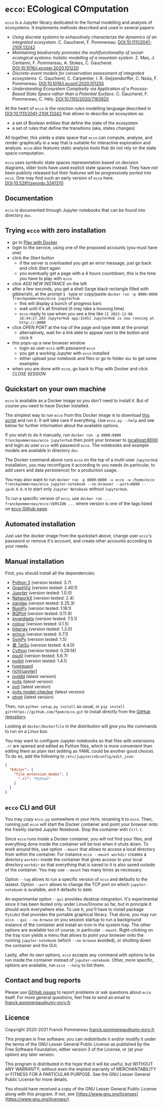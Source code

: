 # `ecco`: ECological COmputation

`ecco` is a Jupyter library dedicated to the formal modelling and analysis of ecosystems.
It implements methods described and used in several papers:

- _Using discrete systems to exhaustively characterize the dynamics of an integrated
  ecosystem._
  C. Gaucherel, F. Pommereau.
  [DOI:10.1111/2041-210X.13242](https://doi.org/10.1111/2041-210X.13242)
- _Maintaining biodiversity promotes the multifunctionality of social-ecological
  systems: holistic modelling of a mountain system._
  Z. Mao, J. Centanni, F. Pommereau, A. Stokes, C. Gaucherel.
  [DOI:10.1016/j.ecoser.2020.101220](https://doi.org/10.1016/j.ecoser.2020.101220)
- _Discrete-event models for conservation assessment of integrated ecosystems._
  C. Gaucherel, C. Carpentier, I. R. Geijzendorffer, C. Noûs, F. Pommereau.
  [DOI:10.1016/j.ecoinf.2020.101205](https://doi.org/10.1016/j.ecoinf.2020.101205)
- _Understanding Ecosystem Complexity via Application of a Process-Based State Space
  rather than a Potential Surface._
  C. Gaucherel, F. Pommereau, C. Hély.
  [DOI:10.1155/2020/7163920](https://doi.org/10.1155/2020/7163920)

At the heart of `ecco` is the _reaction rules_ modelling language described in [DOI:10.1111/2041-210X.13242](https://doi.org/10.1111/2041-210X.13242) that allows to describe an ecosystem as:

- a set of Boolean entities that define the state of the ecosystem
- a set of rules that define the transitions (aka, states changes)

All together, this yields a state space that `ecco` can compute, analyse, and render graphically in a way that is suitable for interactive exploration and analysis.
`ecco` also features static analysis tools that do not rely on the state space computation.

`ecco` uses symbolic state spaces representation based on decision diagrams, older tools have used explicit state spaces instead.
They have not been publicly released but their features will be progressively ported into `ecco`.
One may find such an early version of `ecco` here: [DOI:10.5281/zenodo.3241370](https://doi.org/10.5281/zenodo.3241370)

## Documentation

`ecco` is documented through Jupyter notebooks that can be found into directory `doc`.

## Trying `ecco` with zero installation

- go to [Play with Docker](https://labs.play-with-docker.com/)
- login to the service, using one of the proposed accounts (you must have one)
- click the _Start_ button
  - if the server is overloaded you get an error message, just go back and click _Start_ again
  - you eventually get a page with a 4 hours countdown, this is the time you have to play with `ecco`
- click _ADD NEW INSTANCE_ on the left
- after a few seconds, you get a shell (large black rectangle filled with gibberish), at the prompt `$ ` type or copy/paste `docker run -p 8000:8000 franckpommereau/ecco jupyterhub`
  - this will display a bunch of progress bars
  - wait until it's all finished (it may take a loooong time)
  - `ecco` ready to use when you see a line like `[I 2023-12-06 16:44:27.283 JupyterHub app:3245] JupyterHub is now running at http://:8000`
- click _OPEN PORT_ at the top of the page and type `8000` at the prompt
  - alternatively, wait for a link `8000` to appear next to the button and click it
- this pops-up a new browser window
  - login as user `ecco` with password `ecco`
  - you get a working Jupyter with `ecco` installed
  - either upload your notebook and files or go to folder `doc` to get some examples
- when you are done with `ecco`, go back to Play with Docker and click _CLOSE SESSION_

## Quickstart on your own machine

`ecco` is available as a Docker image so you don't need to install it.
But of course you need to have Docker installed.

The simplest way to run `ecco` from this Docker image is to download [this script](https://github.com/fpom/ecco/raw/main/bin/ecco.py) and run it.
It will take care if everything.
Use `ecco.py --help` and see below for further information about the available options.

If you wish to do it manually, run `docker run -p 8000:8000 franckpommereau/ecco jupyterhub` then point your browser to [localhost:8000](http://localhost:8000) and login as user `ecco` with password `ecco`.
The notebooks and example models are available in directory `doc`.

The Docker command above runs `ecco` on the top of a multi-user `JupyterHub` installation, you may reconfigure it according to you needs (in particular, to add users and data persistence) for a production usage.

You may also want to run `docker run -p 8000:8000 -u ecco -w /home/ecco franckpommereau/ecco jupyter-notebook --no-browser --port=8000 --ip=0.0.0.0` to start only `Jupyter Notebook` without `JupyterHub`.

To run a specific version of `ecco`, use `docker run ... franckpommereau/ecco:VERSION ...` where version is one of the tags listed on [ecco Github page](https://github.com/fpom/ecco/tags).

## Automated installation

Just use the docker image from the quickstart above, change user `ecco`'s password or remove it's account, and create other accounts according to your needs.

## Manual installation

First, you should install all the dependencies:

- [Python 3](https://www.python.org/) (version tested: 3.7)
- [GraphViz](https://www.graphviz.org/) (version tested: 2.40.1)
- [Jupyter](https://pypi.org/project/jupyter/) (version tested: 1.0.0)
- [NetworkX](https://pypi.org/project/networkx/) (version tested: 2.4)
- [pandas](https://pypi.org/project/pandas/) (version tested: 0.25.3)
- [NumPy](https://pypi.org/project/numpy/) (version tested: 1.18.1)
- [BQPlot](https://pypi.org/project/bqplot/) (version tested: 0.11.9)
- [ipywidgets](https://pypi.org/project/ipywidgets/) (version tested: 7.5.1)
- [colour](https://pypi.org/project/colour/) (version tested: 0.1.5)
- [bitarray](https://pypi.org/project/bitarray/) (version tested: 1.2.0)
- [prince](https://pypi.org/project/prince/) (version tested: 0.7.1)
- [SymPy](https://pypi.org/project/sympy/) (version tested: 1.5)
- [竜 TatSu](https://pypi.org/project/TatSu/) (version tested: 4.4.0)
- [Cython](https://pypi.org/project/Cython/) (version tested: 0.29.14)
- [psutil](https://pypi.org/project/psutil/) (version tested: 5.6.7)
- [pydot](https://pypi.org/project/pydot/) (version tested: 1.4.1)
- [typeguard](https://pypi.org/project/typeguard/)
- [rich[jupyter]](https://pypi.org/project/rich/)
- [pyddd](https://github.com/fpom/pyddd) (latest version)
- [pyits](https://github.com/fpom/pyits) (latest version)
- [pytl](https://github.com/fpom/pytl) (latest version)
- [pyits model-checker](https://forge.ibisc.univ-evry.fr/cthomas/pyits_model_checker) (latest version)
- [ptnet](https://github.com/fpom/cunf-ptnet-py3) (latest version)

Then, run `python setup.py install` as usual, or `pip install git+https://github.com/fpom/ecco.git` to install directly from the [GitHub repository](https://github.com/fpom/ecco).

Looking at `docker/Dockerfile` in the distribution will give you the commands to run on a Linux box.

You may want to configure Jupyter notebooks so that files with extensions `.rr` are opened and edited as Python files, which is more convenient than editing them as plain text (editing as YAML could be another good choice).
To do so, add the following to `/etc/jupyter/nbconfig/edit.json`:

```json
{
  "Editor": {
    "file_extension_modes": {
      ".rr": "Python"
    }
  }
}
```

## `ecco` CLI and GUI

You may copy `ecco.py` somewhere in your `PATH`, renaming it to `ecco`.
Then, running just `ecco` will start the Docker container and point your browser onto the freshly started Jupyter Notebook.
Stop the container with `Ctrl-C`.

Since `ecco` runs inside a Docker container, you will not find your files, and everything done inside the container will be lost when it shuts down.
To work around this, use option `--mount` that allows to access a local directory from within the container.
For instance `ecco --mount workdir` creates a directory `workdir` inside the container that gives access to your local directory `workdir` so that everything that is saved to it is also saved outside of the container.
You may use `--mount` has many times as necessary.

Option `--tag` allows to run a specific version of `ecco` and defaults to the lastest.
Option `--port` allows to change the TCP port on which `jupyter-notebook` is available, and it defaults to `8000`.

An experimental option `--gui` provides desktop integration.
It's experimental since it has been tested only under Linux/Gnome so far, but in principle it should work everywhere else.
To use it, you'll have to install package `PySide2` that provides the portable graphical library.
That done, you may run `ecco --gui --no-browse` on you session startup to run a background instance of the container and install an icon in the system tray.
The other options are available too of course, in particular `--mount`.
Right-clicking on the tray icon yields a menu that allows to point your browser onto the running `jupyter-notebook` (which `--no-browse` avoided), or shutting down the container and the GUI.

Lastly, after its own options, `ecco` accepts any command with options to be run inside the container instead of `juputer-notebook`.
Other, more specific, options are available, run `ecco --help` to list them.

## Contact and bug reports

Please use [GitHub issues](https://github.com/fpom/ecco/issues) to report problems or ask questions about `ecco` itself.
For more general questions, feel free to send an email to <franck.pommereau@univ-evry.fr>.

## Licence

Copyright 2020-2021 Franck Pommereau <franck.pommereau@univ-evry.fr>

This program is free software: you can redistribute it and/or modify it under the terms of the GNU Lesser General Public License as published by the Free Software Foundation, either version 3 of the License, or (at your option) any later version.

This program is distributed in the hope that it will be useful, but WITHOUT ANY WARRANTY; without even the implied warranty of MERCHANTABILITY or FITNESS FOR A PARTICULAR PURPOSE.
See the GNU Lesser General Public License for more details.

You should have received a copy of the GNU Lesser General Public License along with this program. If not, see [https://www.gnu.org/licenses](https://www.gnu.org/licenses/).

